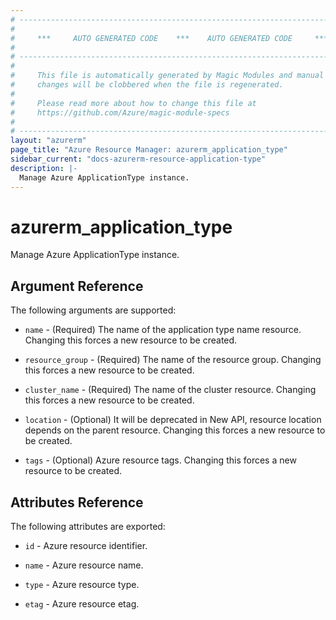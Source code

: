 ```yaml
---
# ----------------------------------------------------------------------------
#
#     ***     AUTO GENERATED CODE    ***    AUTO GENERATED CODE     ***
#
# ----------------------------------------------------------------------------
#
#     This file is automatically generated by Magic Modules and manual
#     changes will be clobbered when the file is regenerated.
#
#     Please read more about how to change this file at
#     https://github.com/Azure/magic-module-specs
#
# ----------------------------------------------------------------------------
layout: "azurerm"
page_title: "Azure Resource Manager: azurerm_application_type"
sidebar_current: "docs-azurerm-resource-application-type"
description: |-
  Manage Azure ApplicationType instance.
---
```


# azurerm_application_type

Manage Azure ApplicationType instance.


## Argument Reference

The following arguments are supported:

* `name` - (Required) The name of the application type name resource. Changing this forces a new resource to be created.

* `resource_group` - (Required) The name of the resource group. Changing this forces a new resource to be created.

* `cluster_name` - (Required) The name of the cluster resource. Changing this forces a new resource to be created.

* `location` - (Optional) It will be deprecated in New API, resource location depends on the parent resource. Changing this forces a new resource to be created.

* `tags` - (Optional) Azure resource tags. Changing this forces a new resource to be created.

## Attributes Reference

The following attributes are exported:

* `id` - Azure resource identifier.

* `name` - Azure resource name.

* `type` - Azure resource type.

* `etag` - Azure resource etag.
